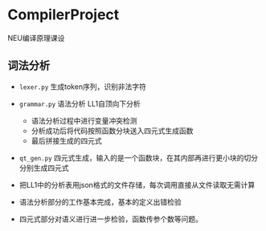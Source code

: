 # CompilerProject
NEU编译原理课设
## 词法分析
+ `lexer.py` 生成token序列，识别非法字符
+ `grammar.py` 语法分析 LL1自顶向下分析
    + 语法分析过程中进行变量冲突检测
    + 分析成功后将代码按照函数分块送入四元式生成函数
    + 最后拼接生成的四元式
+ `qt_gen.py` 四元式生成，输入的是一个函数块，在其内部再进行更小块的切分分别生成四元式 

+ 把LL1中的分析表用json格式的文件存储，每次调用直接从文件读取无需计算
+ 语法分析部分的工作基本完成，基本的定义出错检验
+ 四元式部分对语义进行进一步检验，函数传参个数等问题。